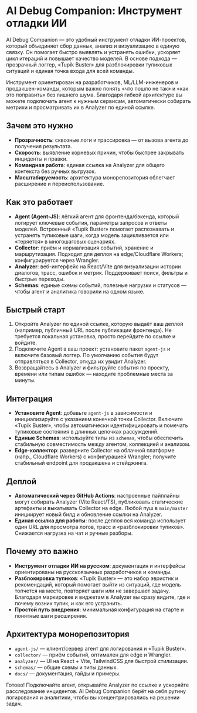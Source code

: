 # AI Debug Companion: Инструмент отладки ИИ

AI Debug Companion — это удобный инструмент отладки ИИ-проектов, который объединяет сбор данных, анализ и визуализацию в единую связку. Он помогает быстро выявлять и устранять ошибки, ускоряет цикл итераций и повышает качество моделей. В основе подхода — прозрачный логгер, «Tupik Buster» для разблокировки тупиковых ситуаций и единая точка входа для всей команды.

Инструмент ориентирован на разработчиков, ML/LLM-инженеров и продакшен-команды, которым важно понять «что пошло не так» и «как это поправить» без лишнего шума. Благодаря гибкой архитектуре вы можете подключать агент к нужным сервисам, автоматически собирать метрики и просматривать их в Analyzer по единой ссылке.

## Зачем это нужно
- **Прозрачность**: сквозные логи и трассировка — от вызова агента до получения результата.
- **Скорость**: выявление корневых причин, чтобы быстрее закрывать инциденты и правки.
- **Командная работа**: единая ссылка на Analyzer для общего контекста без ручных выгрузок.
- **Масштабируемость**: архитектура монорепозитория облегчает расширение и переиспользование.

## Как это работает
- **Agent (Agent-JS)**: лёгкий агент для фронтенда/бэкенда, который логирует ключевые события, параметры запросов и ответы моделей. Встроенный «Tupik Buster» помогает распознавать и устранять тупиковые шаги, когда модель зацикливается или «теряется» в многошаговых сценариях.
- **Collector**: приём и нормализация событий, хранение и маршрутизация. Подходит для деплоя на edge/Cloudflare Workers; конфигурируется через Wrangler.
- **Analyzer**: веб-интерфейс на React/Vite для визуализации истории диалогов, трасс, ошибок и метрик. Поддерживает поиск, фильтры и быстрые переходы.
- **Schemas**: единые схемы событий, полезные нагрузки и статусов — чтобы агент и аналитика говорили на одном языке.

## Быстрый старт
1. Откройте Analyzer по единой ссылке, которую выдаёт ваш деплой (например, публичный URL после публикации фронтенда). Не требуется локальная установка, просто перейдите по ссылке и войдите.
2. Подключите Agent в ваш проект: установите пакет `agent-js` и включите базовый логгер. По умолчанию события будут отправляться в Collector, откуда их увидит Analyzer.
3. Возвращайтесь в Analyzer и фильтруйте события по проекту, времени или типам ошибок — находите проблемные места за минуты.

## Интеграция
- **Установите Agent**: добавьте `agent-js` в зависимости и инициализируйте с указанием конечной точки Collector. Включите «Tupik Buster», чтобы автоматически идентифицировать и помечать тупиковые состояния в длинных цепочках рассуждений.
- **Единые Schemas**: используйте типы из `schemas`, чтобы обеспечить стабильную совместимость между агентом, коллекцией и анализом.
- **Edge-коллектор**: разверните Collector на облачной платформе (напр., Cloudflare Workers) с конфигурацией Wrangler; получите стабильный endpoint для продакшена и стейджинга.

## Деплой
- **Автоматический через GitHub Actions**: настроенные пайплайны могут собирать Analyzer (Vite React/TS), публиковать статические артефакты и выкатывать Collector на edge. Любой пуш в `main/master` инициирует новый билд и обновление ссылки на Analyzer.
- **Единая ссылка для работы**: после деплоя вся команда использует один URL для просмотра логов, трасс и «разблокировки тупиков». Снижается нагрузка на чат и ручные разборы.

## Почему это важно
- **Инструмент отладки ИИ на русском**: документация и интерфейсы ориентированы на русскоязычных разработчиков и команды.
- **Разблокировка тупиков**: «Tupik Buster» — это набор эвристик и рекомендаций, который помогает выйти из ситуаций, где модель топчется на месте, повторяет шаги или не завершает задачу. Благодаря маркировке и виджетам в Analyzer вы сразу видите, где и почему возник тупик, и как его устранить.
- **Простой путь внедрения**: минимальная конфигурация на старте и понятные шаги расширения.

## Архитектура монорепозитория
- `agent-js/` — клиент/сервер агент для логирования и «Tupik Buster».
- `collector/` — приём событий, оптимален для edge и Wrangler.
- `analyzer/` — UI на React + Vite, TailwindCSS для быстрой стилизации.
- `schemas/` — общие схемы и типы данных.
- `docs/` — документация, гайды и примеры.

Готово! Подключайте агент, открывайте Analyzer по ссылке и ускоряйте расследование инцидентов. AI Debug Companion берёт на себя рутину логирования и аналитики, чтобы вы концентрировались на решении задач.

<!-- SEO: инструмент отладки ИИ на русском, разблокировка тупиков -->
